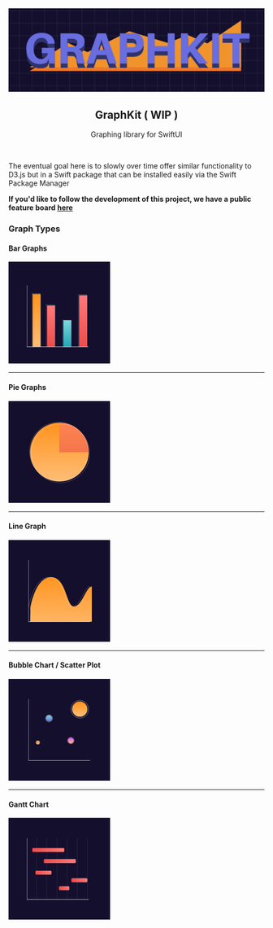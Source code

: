 
<span align='center'>
    <img src="logo.png" alt="logo" />
    <h2>GraphKit ( WIP )</h2>
</span>
<p align='center'>Graphing library for SwiftUI</p>
<br />

The eventual goal here is to slowly over time offer similar functionality to D3.js but in a Swift package that can be installed easily via the Swift Package Manager

**If you'd like to follow the development of this project, we have a public feature board [here](https://trello.com/b/1b60nVkE)**

### Graph Types

#### Bar Graphs
![Bar Graphs](./_readme/assets/Bar_Graph.png)
****

#### Pie Graphs
![Pie Graphs](./_readme/assets/Pie_Graph.png)
****
#### Line Graph
![Line Graphs](./_readme/assets/Line_Graph.png)
****
#### Bubble Chart / Scatter Plot
![Bubble Chart / Scatter Plot](./_readme/assets/Bubble_Chart.png)
****
#### Gantt Chart
![Gantt Chart](./_readme/assets/Gantt.png)
